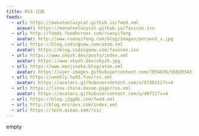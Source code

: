 ```yaml
---
title: RSS 订阅
feeds:
  - url: https://manateelazycat.github.io/feed.xml
    avaver: https://manateelazycat.github.io/favicon.ico
  - url: http://feeds.feedburner.com/ruanyifeng
    avatar: http://www.ruanyifeng.com/blog/images/person2_s.jpg
  - url: https://blog.codingnow.com/atom.xml
    avatar: https://blog.codingnow.com/favicon.ico
  - url: https://www.skyzh.dev/posts/index.xml
    avatar: https://www.skyzh.dev/skyzh.jpg
  - url: https://www.manjusaka.blog/atom.xml
    avatar: https://user-images.githubusercontent.com/7054676/56820343-2fe1b580-687e-11e9-8f6f-778df3a8eafd.png
  - url: https://weekly.tw93.fun/rss.xml
    avatar: https://avatars.githubusercontent.com/u/8736212?v=4
  - url: https://linux-china.davao.page/rss.xml
    avatar: https://avatars.githubusercontent.com/u/46711?v=4
  - url: https://blog.j2gg0s.com/feed.xml
  - url: http://blog.mrcroxx.com/index.xml
  - url: https://tech.qimao.com/rss/
---
```



empty
